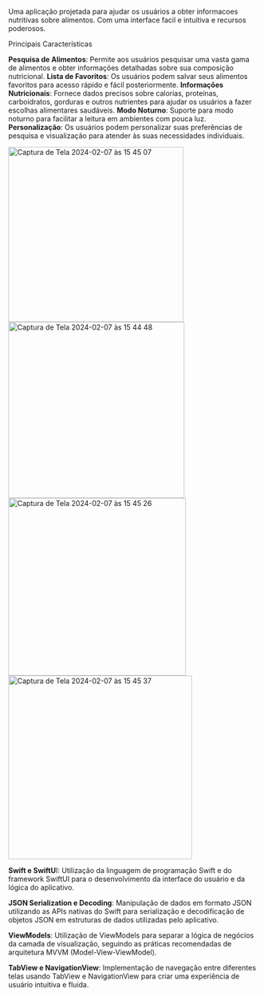 
Uma aplicação projetada para ajudar os usuários a obter informacoes nutritivas sobre alimentos. Com uma interface facil e intuitiva e recursos poderosos.

Principais Características

**Pesquisa de Alimentos**: Permite aos usuários pesquisar uma vasta gama de alimentos e obter informações detalhadas sobre sua composição nutricional.
**Lista de Favoritos**: Os usuários podem salvar seus alimentos favoritos para acesso rápido e fácil posteriormente.
**Informações Nutricionais**: Fornece dados precisos sobre calorias, proteínas, carboidratos, gorduras e outros nutrientes para ajudar os usuários a fazer escolhas alimentares saudáveis.
**Modo Noturno**: Suporte para modo noturno para facilitar a leitura em ambientes com pouca luz.
**Personalização**: Os usuários podem personalizar suas preferências de pesquisa e visualização para atender às suas necessidades individuais.

<img width="351" alt="Captura de Tela 2024-02-07 às 15 45 07" src="https://github.com/victorbrigido/NutriTaco/assets/110338761/10cc060f-54c1-4271-9430-2639268d572b">



<img width="353" alt="Captura de Tela 2024-02-07 às 15 44 48" src="https://github.com/victorbrigido/NutriTaco/assets/110338761/63e09240-32ab-4b13-9f07-e1ddb771f608">



<img width="356" alt="Captura de Tela 2024-02-07 às 15 45 26" src="https://github.com/victorbrigido/NutriTaco/assets/110338761/216aeef5-5854-4627-bda8-d5df1eba7c46">



<img width="368" alt="Captura de Tela 2024-02-07 às 15 45 37" src="https://github.com/victorbrigido/NutriTaco/assets/110338761/c8d9dd0c-13ea-4b5a-a726-bad8f6def685">


**Swift e SwiftU**I: Utilização da linguagem de programação Swift e do framework SwiftUI para o desenvolvimento da interface do usuário e da lógica do aplicativo.

**JSON Serialization e Decoding**: Manipulação de dados em formato JSON utilizando as APIs nativas do Swift para serialização e decodificação de objetos JSON em estruturas de dados utilizadas pelo aplicativo.

**ViewModels**: Utilização de ViewModels para separar a lógica de negócios da camada de visualização, seguindo as práticas recomendadas de arquitetura MVVM (Model-View-ViewModel).

**TabView e NavigationView**: Implementação de navegação entre diferentes telas usando TabView e NavigationView para criar uma experiência de usuário intuitiva e fluida.



